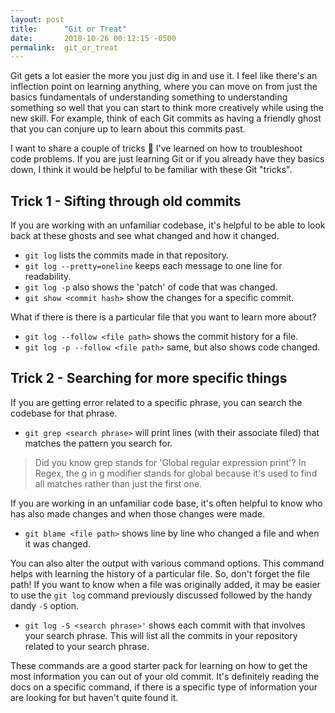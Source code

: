 ```yaml
---
layout: post
title:      "Git or Treat"
date:       2018-10-26 00:12:15 -0500
permalink:  git_or_treat
---
```


Git gets a lot easier the more you just dig in and use it. I feel like there's an inflection point on learning anything, where you can move on from just the basics fundamentals of understanding something to understanding something so well that you can start to think more creatively while using the new skill. For example, think of each Git commits as having a friendly ghost that you can conjure up to learn about this commits past.

I want to share a couple of tricks 🎃 I've learned on how to troubleshoot code problems. If you are just learning Git or if you already have they basics down, I think it would be helpful to be familiar with these Git "tricks".

##  Trick 1 - Sifting through old commits  

If you are working with an unfamiliar codebase, it's helpful to be able to look back at these ghosts and see what changed and how it changed.

* `git log` lists the commits made in that repository.
* `git log --pretty=oneline` keeps each message to one line for readability.
* `git log -p` also shows the 'patch' of code that was changed.
* `git show <commit hash>` show the changes for a specific commit.

What if there is there is a particular file that you want to learn more about? 

* `git log --follow <file path>` shows the commit history for a file.
* `git log -p --follow <file path>` same, but also shows code changed.


## Trick 2 - Searching for more specific things

If you are getting error related to a specific phrase, you can search the codebase for that phrase.

* `git grep <search phrase>` will print lines (with their associate filed) that matches the pattern you search for.

> Did you know grep stands for 'Global regular expression print'? In Regex, the g in g modifier stands for global because it's used to find all matches rather than just the first one.

If you are working in an unfamiliar code base, it's often helpful to know who has also made changes and when those changes were made. 

* `git blame <file path>` shows line by line who changed a file and when it was changed.

You can also alter the output with various command options. This command helps with learning the history of a particular file. So, don't forget the file path!  If you want to know when a file was originally added, it may be easier to use the `git log` command previously discussed followed by the handy dandy `-S` option.

* `git log -S <search phrase>'` shows each commit with that involves your search phrase. This will list all the commits in your repository related to your search phrase.


These commands are a good starter pack for learning on how to get the most information you can out of your old commit. It's definitely reading the docs on a specific command, if there is a specific type of information your are looking for but haven't quite found it.



